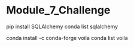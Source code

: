 # Module_7_Challenge

pip install SQLAlchemy
conda list sqlalchemy

conda install -c conda-forge voila
conda list voila
